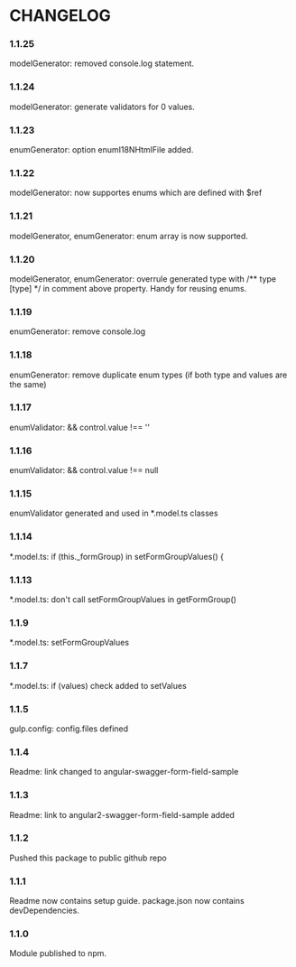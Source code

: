 CHANGELOG
=========

### 1.1.25
modelGenerator: removed console.log statement.

### 1.1.24
modelGenerator: generate validators for 0 values.

### 1.1.23
enumGenerator: option enumI18NHtmlFile added.

### 1.1.22
modelGenerator: now supportes enums which are defined with $ref

### 1.1.21
modelGenerator, enumGenerator: enum array is now supported.

### 1.1.20
modelGenerator, enumGenerator: overrule generated type with /** type [type] */ in comment above property. Handy for reusing enums.

### 1.1.19
enumGenerator:  remove console.log

### 1.1.18
enumGenerator:  remove duplicate enum types (if both type and values are the same)

### 1.1.17
enumValidator:  && control.value !== ''

### 1.1.16
enumValidator:  && control.value !== null

### 1.1.15
enumValidator generated and used in *.model.ts classes

### 1.1.14
*.model.ts: if (this._formGroup) in setFormGroupValues() {

### 1.1.13
*.model.ts: don't call setFormGroupValues in getFormGroup()

### 1.1.9
*.model.ts: setFormGroupValues

### 1.1.7
*.model.ts: if (values) check added to setValues

### 1.1.5
gulp.config: config.files defined

### 1.1.4
Readme: link changed to angular-swagger-form-field-sample

### 1.1.3
Readme: link to angular2-swagger-form-field-sample added

### 1.1.2
Pushed this package to public github repo

### 1.1.1
Readme now contains setup guide.
package.json now contains devDependencies.

### 1.1.0
Module published to npm.